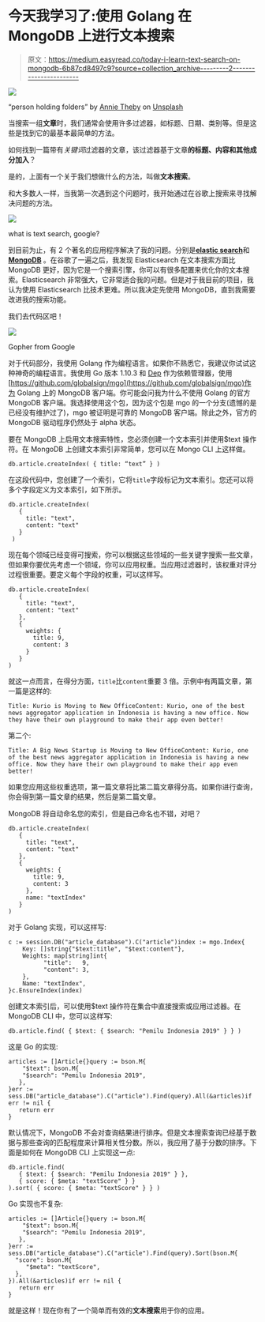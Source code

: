 # 今天我学习了:使用 Golang 在 MongoDB 上进行文本搜索

> 原文：<https://medium.easyread.co/today-i-learn-text-search-on-mongodb-6b87cd8497c9?source=collection_archive---------2----------------------->

![](img/bf5fb825e87f4236ad99a9b18c763be2.png)

“person holding folders” by [Annie Theby](https://unsplash.com/@annietheby?utm_source=medium&utm_medium=referral) on [Unsplash](https://unsplash.com?utm_source=medium&utm_medium=referral)

当搜索一组**文章**时，我们通常会使用许多过滤器，如标题、日期、类别等。但是这些是找到它的最基本最简单的方法。

如何找到一篇带有*关键词*过滤器的文章，该过滤器基于文章**的标题、内容和其他成分加入**？

是的，上面有一个关于我们想做什么的方法，叫做**文本搜索**。

和大多数人一样，当我第一次遇到这个问题时，我开始通过在谷歌上搜索来寻找解决问题的方法。

![](img/ec9d83734281a8d37e7c2d4c5cc0f36f.png)

what is text search, google?

到目前为止，有 2 个著名的应用程序解决了我的问题。分别是[**elastic search**](https://www.elastic.co/)和 [**MongoDB**](https://www.mongodb.com/) 。在谷歌了一遍之后，我发现 Elasticsearch 在文本搜索方面比 MongoDB 更好，因为它是一个搜索引擎，你可以有很多配置来优化你的文本搜索。Elasticsearch 非常强大，它非常适合我的问题。但是对于我目前的项目，我认为使用 Elasticsearch 比技术更难。所以我决定先使用 MongoDB，直到我需要改进我的搜索功能。

我们去代码区吧！

![](img/52363793c2f1b1e9c3704a95ed4d93bc.png)

Gopher from Google

对于代码部分，我使用 Golang 作为编程语言。如果你不熟悉它，我建议你试试这种神奇的编程语言。我使用 Go 版本 1.10.3 和 [Dep](https://github.com/golang/dep) 作为依赖管理器，使用[https://github.com/globalsign/mgo](https://github.com/globalsign/mgo)作为 Golang 上的 MongoDB 客户端。你可能会问我为什么不使用 Golang 的官方 MongoDB 客户端。我选择使用这个包，因为这个包是 mgo 的一个分支(遗憾的是已经没有维护过了)，mgo 被证明是可靠的 MongoDB 客户端。除此之外，官方的 MongoDB 驱动程序仍然处于 alpha 状态。

要在 MongoDB 上启用文本搜索特性，您必须创建一个文本索引并使用$text 操作符。在 MongoDB 上创建文本索引非常简单，您可以在 Mongo CLI 上这样做。

```
db.article.createIndex( { title: “text” } )
```

在这段代码中，您创建了一个索引，它将`title`字段标记为文本索引。您还可以将多个字段定义为文本索引，如下所示。

```
db.article.createIndex(
   {
     title: "text",
     content: "text"
   }
 )
```

现在每个领域已经变得可搜索，你可以根据这些领域的一些关键字搜索一些文章，但如果你要优先考虑一个领域，你可以应用权重。当应用过滤器时，该权重对评分过程很重要。要定义每个字段的权重，可以这样写。

```
db.article.createIndex(
   {
     title: "text",
     content: "text"
   },
   {
     weights: {
       title: 9,
       content: 3
     }
   }
)
```

就这一点而言，在得分方面，`title`比`content`重要 3 倍。示例中有两篇文章，第一篇是这样的:

```
Title: Kurio is Moving to New OfficeContent: Kurio, one of the best news aggregator application in Indonesia is having a new office. Now they have their own playground to make their app even better!
```

第二个:

```
Title: A Big News Startup is Moving to New OfficeContent: Kurio, one of the best news aggregator application in Indonesia is having a new office. Now they have their own playground to make their app even better!
```

如果您应用这些权重选项，第一篇文章将比第二篇文章得分高。如果你进行查询，你会得到第一篇文章的结果，然后是第二篇文章。

MongoDB 将自动命名您的索引，但是自己命名也不错，对吧？

```
db.article.createIndex(
   {
     title: "text",
     content: "text"
   },
   {
     weights: {
       title: 9,
       content: 3
     },
     name: "textIndex"
   }
)
```

对于 Golang 实现，可以这样写:

```
c := session.DB("article_database").C("article")index := mgo.Index{
    Key: []string{"$text:title", "$text:content"},
    Weights: map[string]int{
          "title":   9,
          "content": 3,
    },
    Name: "textIndex",
}c.EnsureIndex(index)
```

创建文本索引后，可以使用$text 操作符在集合中直接搜索或应用过滤器。在 MongoDB CLI 中，您可以这样写:

```
db.article.find( { $text: { $search: "Pemilu Indonesia 2019" } } )
```

这是 Go 的实现:

```
articles := []Article{}query := bson.M{
    "$text": bson.M{
    "$search": "Pemilu Indonesia 2019",
   },
}err := sess.DB("article_database").C("article").Find(query).All(&articles)if err != nil {
   return err
}
```

默认情况下，MongoDB 不会对查询结果进行排序。但是文本搜索查询已经基于数据与那些查询的匹配程度来计算相关性分数。所以，我应用了基于分数的排序。下面是如何在 MongoDB CLI 上实现这一点:

```
db.article.find(
   { $text: { $search: "Pemilu Indonesia 2019" } },
   { score: { $meta: "textScore" } }
).sort( { score: { $meta: "textScore" } } )
```

Go 实现也不复杂:

```
articles := []Article{}query := bson.M{
    "$text": bson.M{
    "$search": "Pemilu Indonesia 2019",
   },
}err := sess.DB("article_database").C("article").Find(query).Sort(bson.M{
  "score": bson.M{
     "$meta": "textScore",
  },
}).All(&articles)if err != nil {
   return err
}
```

就是这样！现在你有了一个简单而有效的**文本搜索**用于你的应用。